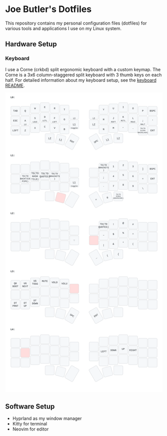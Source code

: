 # Joe Butler's Dotfiles

This repository contains my personal configuration files (dotfiles) for various tools and applications I use on my Linux system.

## Hardware Setup

### Keyboard

I use a Corne (crkbd) split ergonomic keyboard with a custom keymap. The Corne is a 3x6 column-staggered split keyboard with 3 thumb keys on each half. For detailed information about my keyboard setup, see the [keyboard README](/config/keyboard/README.md).

![Corne Keyboard Layout](/config/keyboard/crkbd_keymap.png)

## Software Setup

- Hyprland as my window manager
- Kitty for terminal 
- Neovim for editor 

